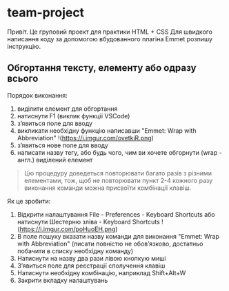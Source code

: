 # team-project
Привіт. Це груповий проект для практики HTML + CSS
Для швидкого написання коду за допомогою вбудованного плагіна Emmet розпишу інструкцію.

## Обгортання тексту, елементу або одразу всього
Порядок виконання:
1) виділити елемент для обгортання
2) натиснути F1 (виклик функції VSCode)
3) з’явиться поле для вводу
4) викликати необхідну функцію написавши "Emmet: Wrap with Abbreviation"
!(https://i.imgur.com/ovetkiR.png)
5) з’явиться нове поле для вводу
6) написати назву тегу, або будь чого, чим ви хочете обгорнути (wrap - англ.) виділений елемент

> Цю процедуру доведеться повторювати багато разів з різними елементами, тож, щоб не повторювати пункт 2-4 кожного разу виконання команди можна присвоїти комбінації клавіш.

Як це зробити:
1) Відкрити налаштування
   File - Preferences - Keyboard Shortcuts або натиснути Шестерню зліва - Keyboard Shortcuts
   !(https://i.imgur.com/poHuoEH.png)
2) В поле пошуку вказати назву команди для виконання "Emmet: Wrap with Abbreviation" (писати повністю не обов’язково, достатньо побачити в списку необхідну команду)
3) Натиснути на назву два рази лівою кнопкую миші
4) З’явиться поле для реєстрації сполучення клавіш
5) Натиснути необхідну комбінацію, наприклад Shift+Alt+W
6) Закрити вкладку налаштувань